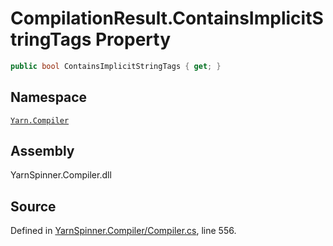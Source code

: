 # CompilationResult.ContainsImplicitStringTags Property


```csharp
public bool ContainsImplicitStringTags { get; }
```



## Namespace
[`Yarn.Compiler`](/api/csharp/yarn.compiler/README.md)

## Assembly
YarnSpinner.Compiler.dll

## Source
Defined in [YarnSpinner.Compiler/Compiler.cs](https://github.com/YarnSpinnerTool/YarnSpinner//blob/develop/YarnSpinner.Compiler/Compiler.cs#L556), line 556.
